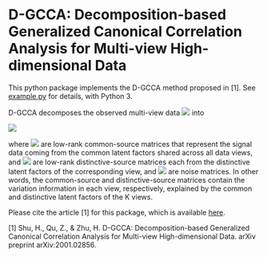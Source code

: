 # D-GCCA: Decomposition-based Generalized Canonical Correlation Analysis for Multi-view High-dimensional Data 

This python package implements the D-GCCA method proposed in [1]. See [example.py](https://github.com/shu-hai/D-GCCA/blob/master/example.py) for details, with Python 3.

D-GCCA decomposes the observed multi-view data <img src="https://render.githubusercontent.com/render/math?math=\boldsymbol{Y}_k\in \mathbb{R}^{p_k\times n}, k=1,\dots, K\ge 2"> into

<img src="https://render.githubusercontent.com/render/math?math=\boldsymbol{Y}_k=\boldsymbol{X}_k %2B \boldsymbol{E}_k=\boldsymbol{C}_k %2B \boldsymbol{D}_k %2B \boldsymbol{E}_k">

where <img src="https://render.githubusercontent.com/render/math?math=\{\boldsymbol{C}_k\}_{k=1}^K"> are low-rank common-source matrices that represent the signal data coming from the common latent factors shared across all data views, and <img src="https://render.githubusercontent.com/render/math?math=\{\boldsymbol{D}_k\}_{k=1}^K"> are low-rank distinctive-source matrices each from the distinctive latent factors of the corresponding view, and <img src="https://render.githubusercontent.com/render/math?math=\{\boldsymbol{E}_k\}_{k=1}^K"> are noise matrices.
In other words, the common-source and distinctive-source matrices contain the variation information in each view, respectively, explained by the common and distinctive latent factors of the K views.


Please cite the article [1] for this package, which is available [here](https://arxiv.org/abs/2001.02856).

[1] Shu, H., Qu, Z., & Zhu, H. D-GCCA: Decomposition-based Generalized Canonical Correlation Analysis for Multi-view High-dimensional Data. arXiv preprint arXiv:2001.02856.
